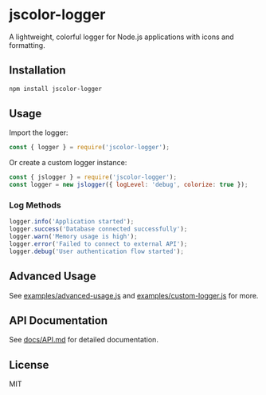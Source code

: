 # jscolor-logger

A lightweight, colorful logger for Node.js applications with icons and formatting.

## Installation

```sh
npm install jscolor-logger
```

## Usage

Import the logger:

```js
const { logger } = require('jscolor-logger');
```

Or create a custom logger instance:

```js
const { jslogger } = require('jscolor-logger');
const logger = new jslogger({ logLevel: 'debug', colorize: true });
```

### Log Methods

```js
logger.info('Application started');
logger.success('Database connected successfully');
logger.warn('Memory usage is high');
logger.error('Failed to connect to external API');
logger.debug('User authentication flow started');
```

## Advanced Usage

See [examples/advanced-usage.js](examples/advanced-usage.js) and [examples/custom-logger.js](examples/custom-logger.js) for more.

## API Documentation

See [docs/API.md](docs/API.md) for detailed documentation.

## License

MIT